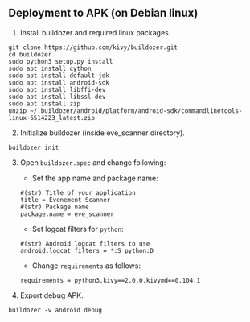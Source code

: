## Deployment to APK (on Debian linux)
1. Install buildozer and required linux packages.
```
git clone https://github.com/kivy/buildozer.git
cd buildozer
sudo python3 setup.py install
sudo apt install cython
sudo apt install default-jdk
sudo apt install android-sdk
sudo apt install libffi-dev
sudo apt install libssl-dev
sudo apt install zip
unzip ~/.buildozer/android/platform/android-sdk/commandlinetools-linux-6514223_latest.zip
```
2. Initialize buildozer (inside eve_scanner directory).
```
buildozer init
```
3. Open `buildozer.spec` and change following:

    * Set the app name and package name:
    ```
    #(str) Title of your application    
    title = Evenement Scanner
    #(str) Package name    
    package.name = eve_scanner
    ```
    * Set logcat filters for `python`:
    ```
    #(str) Android logcat filters to use    
    android.logcat_filters = *:S python:D
    ```
    * Change `requirements` as follows:
    ```
    requirements = python3,kivy==2.0.0,kivymd==0.104.1
    ```
3. Export debug APK.
```
buildozer -v android debug
```
